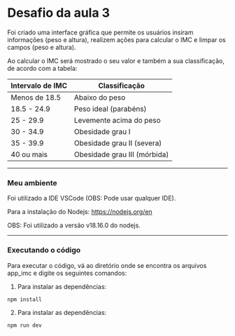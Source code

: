 # Desafio da aula 3
Foi criado uma interface gráfica que permite os usuários insiram informações (peso e altura), realizem ações para calcular o IMC e limpar os campos (peso e altura).

Ao calcular o IMC será mostrado o seu valor e também a sua classificação, de acordo com a tabela:

| Intervalo de IMC | Classificação         |
|-------------------|-----------------------|
| Menos de 18.5     | Abaixo do peso        |
| 18.5 - 24.9       | Peso ideal (parabéns) |
| 25 - 29.9         | Levemente acima do peso|
| 30 - 34.9         | Obesidade grau I       |
| 35 - 39.9         | Obesidade grau II (severa)|
| 40 ou mais        | Obesidade grau III (mórbida) |

---
### Meu ambiente
Foi utilizado a IDE VSCode (OBS: Pode usar qualquer IDE).

Para a instalação do Nodejs: https://nodejs.org/en 

OBS: Foi utilizado a versão v18.16.0 do nodejs.

---
### Executando o código

Para executar o código, vá ao diretório onde se encontra os arquivos app_imc e digite os seguintes comandos:

1. Para instalar as dependências:
```
npm install
```
2. Para instalar as dependências:
```
npm run dev
```
